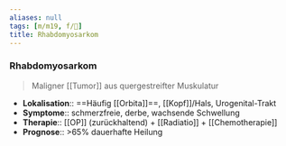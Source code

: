 ```yaml
---
aliases: null
tags: [m/m19, f/🦀]
title: Rhabdomyosarkom
---
```

### Rhabdomyosarkom
> Maligner [[Tumor]] aus quergestreifter Muskulatur
- **Lokalisation**:: ==Häufig [[Orbita]]==, [[Kopf]]/Hals, Urogenital-Trakt
- **Symptome**:: schmerzfreie, derbe, wachsende Schwellung
- **Therapie**:: [[OP]] (zurückhaltend) + [[Radiatio]] + [[Chemotherapie]]
- **Prognose**:: >65% dauerhafte Heilung